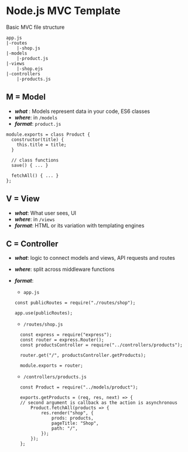 # Node.js MVC Template

Basic MVC file structure

```
app.js
|-routes
    |-shop.js
|-models
    |-product.js
|-views
    |-shop.ejs
|-controllers
    |-products.js
```

## M = Model

- **_what_** : Models represent data in your code, ES6 classes
- **_where_**: in `/models`
- **_format_**: `product.js`

```
module.exports = class Product {
  constructor(title) {
    this.title = title;
  }

  // class functions
  save() { ... }

  fetchAll() { ... }
};
```

## V = View

- **_what_**: What user sees, UI
- **_where_**: in `/views`
- **_format_**: HTML or its variation with templating engines

## C = Controller

- **_what_**: logic to connect models and views, API requests and routes
- **_where_**: split across middleware functions
- **_format_**:

  - `app.js`

  ```
  const publicRoutes = require("./routes/shop");

  app.use(publicRoutes);
  ```

  - `/routes/shop.js`

  ```
    const express = require("express");
    const router = express.Router();
    const productsController = require("../controllers/products");

    router.get("/", productsController.getProducts);

    module.exports = router;

  ```

  - `/controllers/products.js`

  ```
    const Product = require("../models/product");

    exports.getProducts = (req, res, next) => {
    // second argument is callback as the action is asynchronous
        Product.fetchAll(products => {
            res.render("shop", {
                prods: products,
                pageTitle: "Shop",
                path: "/",
            });
        });
    };
  ```
